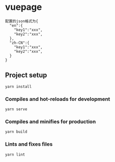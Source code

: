 # vuepage
```
配置的json格式为{
  "en":{
    "key1":"xxx",
    "key2":"xxx",
  },
  "zh-CN":{
    "key1":"xxx",
    "key2":"xxx",
  }
}
```

## Project setup
```
yarn install
```

### Compiles and hot-reloads for development
```
yarn serve
```

### Compiles and minifies for production
```
yarn build
```

### Lints and fixes files
```
yarn lint
```